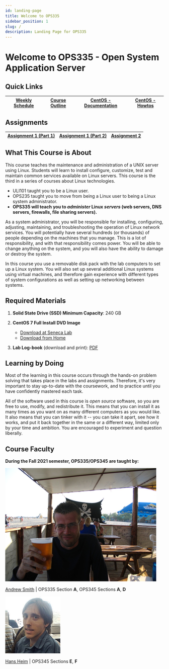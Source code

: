 ```yaml
---
id: landing-page
title: Welcome to OPS335
sidebar_position: 1
slug: /
description: Landing Page for OPS335
---
```


# Welcome to OPS335 - Open System Application Server

## Quick Links

| [Weekly Schedule](./weekly-schedule.md) | [Course Outline](https://www.senecacollege.ca/ssos/findOutline.do?subjectCode=OPS335&schoolCode=SICT) | [CentOS - Documentation](https://wiki.centos.org/Documentation) | [CentOS - Howtos](https://wiki.centos.org/HowTos) |
| --- | --- | --- | --- |

## Assignments

| [Assignment 1 (Part 1)](/B-Assignments/assignment1-part1.md) | [Assignment 1 (Part 2)](/B-Assignments/assignment1-part2.md) | [Assignment 2](/B-Assignments/assignment2.md) |
| --- | --- | --- |

## What This Course is About

This course teaches the maintenance and administration of a UNIX server using Linux. Students will learn to install configure, customize, test and maintain common services available on Linux servers. This course is the third in a series of courses about Linux technologies.

- ULI101 taught you to be a Linux user.
- OPS235 taught you to move from being a Linux user to being a Linux system administrator.
- **OPS335 will teach you to _administer_ Linux _servers_ (web servers, DNS servers, firewalls, file sharing servers).**

As a system administrator, you will be responsible for installing, configuring, adjusting, maintaining, and troubleshooting the operation of Linux network services. You will potentially have several hundreds (or thousands) of people depending on the machines that you manage. This is a lot of responsibility, and with that responsibility comes power. You will be able to change anything on the system, and you will also have the ability to damage or destroy the system.

In this course you use a removable disk pack with the lab computers to set up a Linux system. You will also set up several additional Linux systems using virtual machines, and therefore gain experience with different types of system configurations as well as setting up networking between systems.

## Required Materials

1. **Solid State Drive (SSD)	Minimum Capacity**: 240 GB
2. **CentOS 7 Full Install DVD Image**
    - [Download at Seneca Lab](https://mirror.senecacollege.ca/centos/7/isos/x86_64/CentOS-7-x86_64-DVD-2009.iso)
    - [Download from Home](https://mirror.csclub.uwaterloo.ca/centos/7/isos/x86_64/CentOS-7-x86_64-DVD-2009.iso)
  
3. **Lab Log-book** (download and print):	[PDF](/files/OPS335-LLB-S2020.pdf)

## Learning by Doing

Most of the learning in this course occurs through the hands-on problem solving that takes place in the labs and assignments. Therefore, it's very important to stay up-to-date with the coursework, and to practice until you have confidently mastered each task.

All of the software used in this course is _open source_ software, so you are free to use, modify, and redistribute it. This means that you can install it as many times as you want on as many different computers as you would like. It also means that you can tinker with it -- you can take it apart, see how it works, and put it back together in the same or a different way, limited only by your time and ambition. You are encouraged to experiment and question liberally.

## Course Faculty

**During the Fall 2021 semester, OPS335/OPS345 are taught by:**

![Andrew Smith Picture](/img/Andrew.jpg)

[Andrew Smith](mailto:andrew.smith@senecacollege.ca) \| OPS335 Section **A**, OPS345 Sections **A**, **D**


![Hans Heim Picture](/img/HansHeim.jpg)

[Hans Heim](mailto:hans.heim@senecacollege.ca) \| OPS345 Sections **E**, **F**
